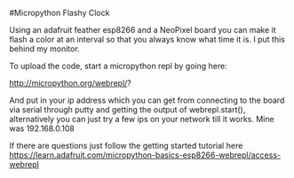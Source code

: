 #Micropython Flashy Clock

Using an adafruit feather esp8266 and a NeoPixel board you can make it flash a color at an interval so that you always know what time it is. I put this behind my monitor. 

To upload the code, start a micropython repl by going here:

http://micropython.org/webrepl/?

And put in your ip address which you can get from connecting to the board via serial through putty and getting the output of webrepl.start(), alternatively you can just try a few ips on your network till it works. Mine was 192.168.0.108 

If there are questions just follow the getting started tutorial here https://learn.adafruit.com/micropython-basics-esp8266-webrepl/access-webrepl

